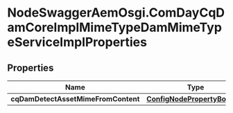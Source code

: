 # NodeSwaggerAemOsgi.ComDayCqDamCoreImplMimeTypeDamMimeTypeServiceImplProperties

## Properties
Name | Type | Description | Notes
------------ | ------------- | ------------- | -------------
**cqDamDetectAssetMimeFromContent** | [**ConfigNodePropertyBoolean**](ConfigNodePropertyBoolean.md) |  | [optional] 


